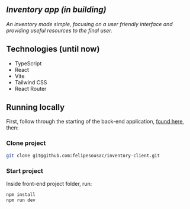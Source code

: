 ## *Inventory app (in building)*

*An inventory made simple, focusing on a user friendly interface and providing useful resources to the final user.*

## Technologies (until now)

*   TypeScript
*   React
*   Vite
*   Tailwind CSS
*   React Router

## Running locally

First, follow through the starting of the back-end application, [found here](https://github.com/felipesousac/inventory-server), then:

### Clone project

```bash
git clone git@github.com:felipesousac/inventory-client.git
```


### Start project

Inside front-end project folder, run:

```bash
npm install
npm run dev
```